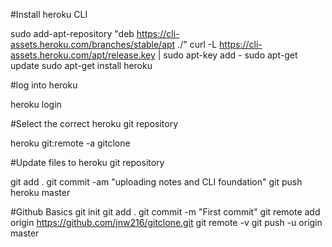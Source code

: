 
#Install heroku CLI


sudo add-apt-repository "deb https://cli-assets.heroku.com/branches/stable/apt ./"
curl -L https://cli-assets.heroku.com/apt/release.key | sudo apt-key add -
sudo apt-get update
sudo apt-get install heroku



#log into heroku

heroku login



#Select the correct heroku git repository

heroku git:remote -a gitclone


#Update files to heroku git repository

git add . 
git commit -am "uploading notes and CLI foundation"
git push heroku master






#Github Basics
git init
git add .
git commit -m "First commit"
git remote add origin https://github.com/jnw216/gitclone.git
git remote -v
git push -u origin master
